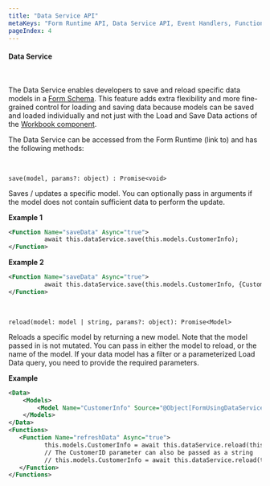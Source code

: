 ```yaml
---
title: "Data Service API"
metaKeys: "Form Runtime API, Data Service API, Event Handlers, Functions, raiseWorkbookComponentEvent, AddViewStateModel, isNumber, isDate, startsWith, endsWith, convertTo, rounds, controls, models, setModels, texts, lists, AppVariables, disables "
pageIndex: 4
---
```


#### Data Service

<br/>

The Data Service enables developers to save and reload specific data models in a [Form Schema](../../formschemas.md). This feature adds extra flexibility and more fine-grained control for loading and saving data because models can be saved and loaded individually and not just with the Load and Save Data actions of the [Workbook component](../../../workbooks/components.md).

The Data Service can be accessed from the Form Runtime (link to) and has the following methods:

<br/>

`save(model, params?: object) : Promise<void>`

Saves / updates a specific model. You can optionally pass in arguments if the model does not contain sufficient data to perform the update.

**Example 1**

```xml
<Function Name="saveData" Async="true">
          await this.dataService.save(this.models.CustomerInfo);
</Function>
```

**Example 2**

```xml
<Function Name="saveData" Async="true">
          await this.dataService.save(this.models.CustomerInfo, {CustomerID: "foo"});
</Function>
```

<br/>

`reload(model: model | string, params?: object): Promise<Model>`

Reloads a specific model by returning a new model. Note that the model passed in is not mutated. You can pass in either the model to reload, or the name of the model. If your data model has a filter or a parameterized Load Data query, you need to provide the required parameters.

**Example**

```xml
<Data>
    <Models>
        <Model Name="CustomerInfo" Source="@Object[FormUsingDataService_Table].DbObjectName" Fields="CustomerID,CustomerName,ProductID" Filter="CustomerID = @CustomerID" />
    </Models>
</Data>
<Functions>
   <Function Name="refreshData" Async="true">
          this.models.CustomerInfo = await this.dataService.reload(this.models.CustomerInfo, {CustomerID : this.models.CustomerInfo.CustomerID});
          // The CustomerID parameter can also be passed as a string
          // this.models.CustomerInfo = await this.dataService.reload(this.models.CustomerInfo, {"@CustomerID" : this.models.CustomerInfo.CustomerID});
   </Function>
</Functions>
```
